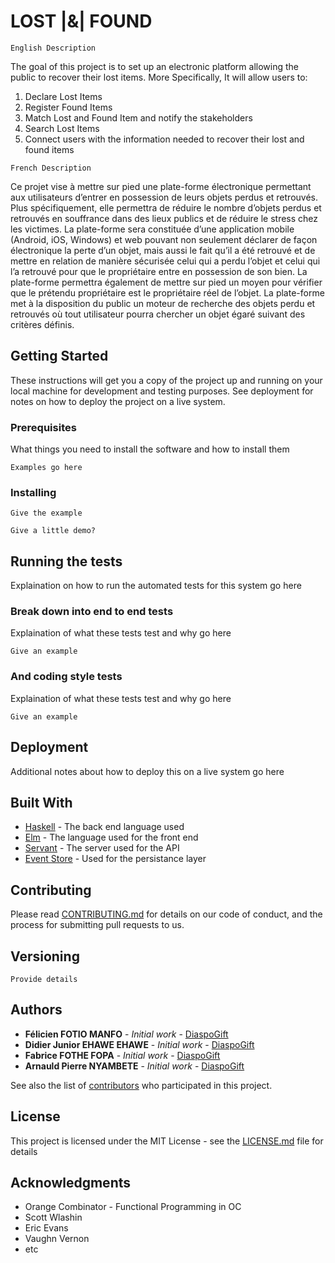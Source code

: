 # LOST |&| FOUND


```
English Description
```

The goal of this project is to set up an electronic platform allowing the public to recover their lost items. More Specifically, It will allow users to:

1.  Declare Lost Items 
2.  Register Found Items
3.  Match Lost and Found Item and notify the stakeholders
4.  Search Lost Items
5.  Connect users with the information needed to recover their lost and found items


```
French Description
```

Ce projet vise à mettre sur pied une plate-forme électronique permettant aux utilisateurs
d’entrer en possession de leurs objets perdus et retrouvés.
Plus spécifiquement, elle permettra de réduire le nombre d’objets perdus et retrouvés en
souffrance dans des lieux publics et de réduire le stress chez les victimes.
La plate-forme sera constituée d’une application mobile (Android, iOS, Windows) et web
pouvant non seulement déclarer de façon électronique la perte d’un objet, mais aussi le fait
qu’il a été retrouvé et de mettre en relation de manière sécurisée celui qui a perdu l’objet et
celui qui l’a retrouvé pour que le propriétaire entre en possession de son bien.
La plate-forme permettra également de mettre sur pied un moyen pour vérifier que le
prétendu propriétaire est le propriétaire réel de l’objet. La plate-forme met à la disposition du
public un moteur de recherche des objets perdu et retrouvés où tout utilisateur pourra
chercher un objet égaré suivant des critères définis.

## Getting Started

These instructions will get you a copy of the project up and running on your local machine for development and testing purposes. See deployment for notes on how to deploy the project on a live system.

### Prerequisites

What things you need to install the software and how to install them

```
Examples go here
```

### Installing


```
Give the example
```

```
Give a little demo?
```

## Running the tests

Explaination on how to run the automated tests for this system go here

### Break down into end to end tests

Explaination of what these tests test and why go here

```
Give an example
```

### And coding style tests

Explaination of what these tests test and why go here

```
Give an example
```

## Deployment

Additional notes about how to deploy this on a live system go here

## Built With

* [Haskell](http://haskell.org) - The back end language used
* [Elm](https://guide.elm-lang.org/) - The language used for the front end
* [Servant](https://www.servant.dev/) - The server used for the API
* [Event Store](https://eventstore.org) - Used for the persistance layer


## Contributing

Please read [CONTRIBUTING.md](https://github.com/diaspogift/b24679402957c63ec426) for details on our code of conduct, and the process for submitting pull requests to us.

## Versioning

```
Provide details
```
## Authors

* **Félicien FOTIO MANFO** - *Initial work* - [DiaspoGift](https://github.com/diaspogift)
* **Didier Junior EHAWE EHAWE** - *Initial work* - [DiaspoGift](https://github.com/diaspogift)
* **Fabrice FOTHE FOPA** - *Initial work* - [DiaspoGift](https://github.com/diaspogift)
* **Arnauld Pierre NYAMBETE** - *Initial work* - [DiaspoGift](https://github.com/diaspogift)

See also the list of [contributors](https://github.com/diaspogift/contributors) who participated in this project.

## License

This project is licensed under the MIT License - see the [LICENSE.md](LICENSE.md) file for details

## Acknowledgments

* Orange Combinator - Functional Programming in OC
* Scott Wlashin
* Eric Evans
* Vaughn Vernon
* etc
